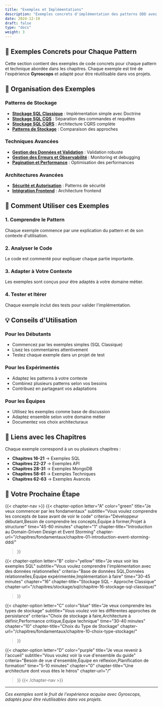 ```yaml
---
title: "Exemples et Implémentations"
description: "Exemples concrets d'implémentation des patterns DDD avec API Platform"
date: 2024-12-19
draft: false
type: "docs"
weight: 3
---
```


## 🎯 **Exemples Concrets pour Chaque Pattern**

Cette section contient des exemples de code concrets pour chaque pattern et technique abordée dans les chapitres. Chaque exemple est tiré de l'expérience **Gyroscops** et adapté pour être réutilisable dans vos projets.

## 📁 **Organisation des Exemples**

### **Patterns de Stockage**
- **[Stockage SQL Classique](/examples/stockage-sql-classique/)** : Implémentation simple avec Doctrine
- **[Stockage SQL CQS](/examples/stockage-sql-cqs/)** : Séparation des commandes et requêtes
- **[Stockage SQL CQRS](/examples/stockage-sql-cqrs/)** : Architecture CQRS complète
- **[Patterns de Stockage](/examples/stockage-patterns/)** : Comparaison des approches

### **Techniques Avancées**
- **[Gestion des Données et Validation](/examples/techniques/gestion-donnees-validation/)** : Validation robuste
- **[Gestion des Erreurs et Observabilité](/examples/techniques/gestion-erreurs-observabilite/)** : Monitoring et debugging
- **[Pagination et Performance](/examples/techniques/pagination-performance/)** : Optimisation des performances

### **Architectures Avancées**
- **[Sécurité et Autorisation](/examples/avances/securite-autorisation/)** : Patterns de sécurité
- **[Intégration Frontend](/examples/avances/frontend-integration/)** : Architecture frontend

## 🚀 **Comment Utiliser ces Exemples**

### **1. Comprendre le Pattern**
Chaque exemple commence par une explication du pattern et de son contexte d'utilisation.

### **2. Analyser le Code**
Le code est commenté pour expliquer chaque partie importante.

### **3. Adapter à Votre Contexte**
Les exemples sont conçus pour être adaptés à votre domaine métier.

### **4. Tester et Itérer**
Chaque exemple inclut des tests pour valider l'implémentation.

## 💡 **Conseils d'Utilisation**

### **Pour les Débutants**
- Commencez par les exemples simples (SQL Classique)
- Lisez les commentaires attentivement
- Testez chaque exemple dans un projet de test

### **Pour les Expérimentés**
- Adaptez les patterns à votre contexte
- Combinez plusieurs patterns selon vos besoins
- Contribuez en partageant vos adaptations

### **Pour les Équipes**
- Utilisez les exemples comme base de discussion
- Adaptez ensemble selon votre domaine métier
- Documentez vos choix architecturaux

## 🔗 **Liens avec les Chapitres**

Chaque exemple correspond à un ou plusieurs chapitres :
- **Chapitres 16-21** → Exemples SQL
- **Chapitres 22-27** → Exemples API
- **Chapitres 28-31** → Exemples MongoDB
- **Chapitres 58-61** → Exemples Techniques
- **Chapitres 62-63** → Exemples Avancés

## 🎯 **Votre Prochaine Étape**

{{< chapter-nav >}}
  {{< chapter-option 
    letter="A" 
    color="green" 
    title="Je veux commencer par les fondamentaux" 
    subtitle="Vous voulez comprendre les concepts de base avant de voir le code"
    criteria="Développeur débutant,Besoin de comprendre les concepts,Équipe à former,Projet à structurer"
    time="45-60 minutes"
    chapter="1"
    chapter-title="Introduction au Domain-Driven Design et Event Storming"
    chapter-url="/chapitres/fondamentaux/chapitre-01-introduction-event-storming-ddd/"
  >}}
  
  {{< chapter-option 
    letter="B" 
    color="yellow" 
    title="Je veux voir les exemples SQL" 
    subtitle="Vous voulez comprendre l'implémentation avec des données relationnelles"
    criteria="Base de données SQL,Données relationnelles,Équipe expérimentée,Implémentation à faire"
    time="30-45 minutes"
    chapter="16"
    chapter-title="Stockage SQL - Approche Classique"
    chapter-url="/chapitres/stockage/sql/chapitre-16-stockage-sql-classique/"
  >}}
  
  {{< chapter-option 
    letter="C" 
    color="blue" 
    title="Je veux comprendre les types de stockage" 
    subtitle="Vous voulez voir les différentes approches de persistance"
    criteria="Choix de stockage à faire,Architecture à définir,Performance critique,Équipe technique"
    time="30-40 minutes"
    chapter="10"
    chapter-title="Choix du Type de Stockage"
    chapter-url="/chapitres/fondamentaux/chapitre-10-choix-type-stockage/"
  >}}
  
  {{< chapter-option 
    letter="D" 
    color="purple" 
    title="Je veux revenir à l'accueil" 
    subtitle="Vous voulez voir la vue d'ensemble du guide"
    criteria="Besoin de vue d'ensemble,Équipe en réflexion,Planification de formation"
    time="5-10 minutes"
    chapter="0"
    chapter-title="Une architecture dont vous êtes le héros"
    chapter-url="/"
  >}}
{{< /chapter-nav >}}

---

*Ces exemples sont le fruit de l'expérience acquise avec Gyroscops, adaptés pour être réutilisables dans vos projets.*
